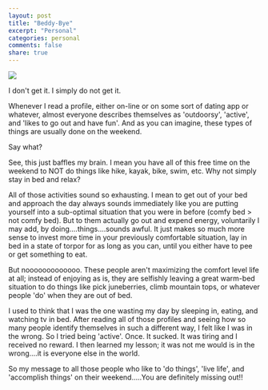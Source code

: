 ```yaml
---
layout: post
title: "Beddy-Bye"
excerpt: "Personal"
categories: personal
comments: false
share: true
---
```


![](http://d28hgpri8am2if.cloudfront.net/book_images/cvr9781416980483_9781416980483_hr.jpg)




I don't get it. I simply do not get it.



Whenever I read a profile, either on-line or on some sort of dating app or whatever, almost everyone describes themselves as 'outdoorsy', 'active', and 'likes to go out and have fun'. And as you can imagine, these types of things are usually done on the weekend.

Say what?


See, this just baffles my brain. I mean you have all of this free time on the weekend to NOT do things like hike, kayak, bike, swim, etc. Why not simply stay in bed and relax?

All of those activities sound so exhausting. I mean to get out of your bed and approach the day always sounds immediately like you are putting yourself into a sub-optimal situation that you were in before (comfy bed > not comfy bed). But to them actually go out and expend energy, voluntarily I may add, by doing....things....sounds awful. It just makes so much more sense to invest more time in your previously comfortable situation, lay in bed in a state of torpor for as long as you can, until you either have to pee or get something to eat. 




But nooooooooooooo. These people aren't maximizing the comfort level life at all; instead of enjoying as is, they are selfishly leaving a great warm-bed situation to do things like pick juneberries, climb mountain tops, or whatever people 'do' when they are out of bed.


I used to think that I was the one wasting my day by sleeping in, eating, and watching tv in bed. After reading all of those profiles and seeing how so many people identify themselves in such a different way, I felt like I was in the wrong. So I tried being 'active'. Once. It sucked. It was tiring and I received no reward. I then learned my lesson; it was not me would is in the wrong....it is everyone else in the world.


So my message to all those people who like to 'do things', 'live life', and 'accomplish things' on their weekend.....You are definitely missing out!!




